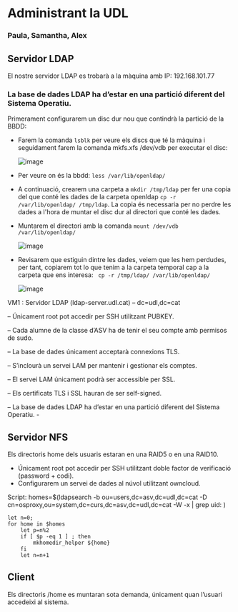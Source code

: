 # Administrant la UDL
### Paula, Samantha, Alex

## Servidor LDAP

El nostre servidor LDAP es trobarà a la màquina amb IP: 192.168.101.77

### La base de dades LDAP ha d’estar en una partició diferent del Sistema Operatiu.

Primerament configurarem un disc dur nou que contindrà la partició de la BBDD: 

- Farem la comanda ```` lsblk ```` per veure els discs que té la màquina i seguidament farem la comanda mkfs.xfs /dev/vdb per executar el disc: 

	![image](https://user-images.githubusercontent.com/79162978/203837076-a7040b97-418b-46dd-acd6-3bb9edd3bea0.png)
	
- Per veure on és la bbdd:  ```` less /var/lib/openldap/ ```` 

- A continuació, crearem una carpeta a ```` mkdir /tmp/ldap ```` per fer una copia del que conté les dades de la carpeta openldap ```` cp -r /var/lib/openldap/ /tmp/ldap ````. La copia és necessaria per no perdre les dades a l'hora de muntar el disc dur al directori que conté les dades.

- Muntarem el directori amb la comanda ```` mount /dev/vdb /var/lib/openldap/ ````

	![image](https://user-images.githubusercontent.com/79162978/203839728-bec71e9d-1d84-47f0-9262-820d1d7bb3f4.png)

- Revisarem que estiguin dintre les dades, veiem que les hem perdudes, per tant, copiarem tot lo que tenim a la carpeta temporal cap a la carpeta que ens interesa: 
 ````  cp -r /tmp/ldap/ /var/lib/openldap/   ````
 
 	![image](https://user-images.githubusercontent.com/79162978/203840006-3668d09f-d697-4d18-a06b-2a2088c099cb.png)




VM1 : Servidor LDAP (ldap-server.udl.cat)
– dc=udl,dc=cat

– Únicament root pot accedir per SSH utilitzant PUBKEY.

– Cada alumne de la classe d’ASV ha de tenir el seu compte amb permisos de sudo.

– La base de dades únicament acceptarà connexions TLS.

– S’inclourà un servei LAM per mantenir i gestionar els comptes.

– El servei LAM únicament podrà ser accessible per SSL.

– Els certificats TLS i SSL hauran de ser self-signed.

– La base de dades LDAP ha d’estar en una partició diferent del Sistema Operatiu. -


## Servidor NFS

Els directoris home dels usuaris estaran en una RAID5 o en una RAID10.
- Únicament root pot accedir per SSH utilitzant doble factor de verificació (password + codi).
- Configurarem un servei de dades al núvol utilitzant owncloud.

Script:
homes=$(ldapsearch -b ou=users,dc=asv,dc=udl,dc=cat -D cn=osproxy,ou=system,dc=curs,dc=asv,dc=udl,dc=cat -W -x | grep uid: )

```` echo $homes
let n=0;
for home in $homes
	let p=n%2
	if [ $p -eq 1 ] ; then
		mkhomedir_helper ${home}
	fi
	let n=n+1 
````

## Client

Els directoris /home es muntaran sota demanda, únicament quan l’usuari accedeixi al sistema.

## 
